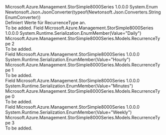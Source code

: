 <Type Name="RecurrenceType" FullName="Microsoft.Azure.Management.StorSimple8000Series.Models.RecurrenceType">
  <TypeSignature Language="C#" Value="public enum RecurrenceType" />
  <TypeSignature Language="ILAsm" Value=".class public auto ansi sealed RecurrenceType extends System.Enum" />
  <TypeSignature Language="DocId" Value="T:Microsoft.Azure.Management.StorSimple8000Series.Models.RecurrenceType" />
  <TypeSignature Language="VB.NET" Value="Public Enum RecurrenceType" />
  <TypeSignature Language="F#" Value="type RecurrenceType = " />
  <AssemblyInfo>
    <AssemblyName>Microsoft.Azure.Management.StorSimple8000Series</AssemblyName>
    <AssemblyVersion>1.0.0.0</AssemblyVersion>
  </AssemblyInfo>
  <Base>
    <BaseTypeName>System.Enum</BaseTypeName>
  </Base>
  <Attributes>
    <Attribute>
      <AttributeName>Newtonsoft.Json.JsonConverter(typeof(Newtonsoft.Json.Converters.StringEnumConverter))</AttributeName>
    </Attribute>
  </Attributes>
  <Docs>
    <summary>
            Definiert Werte für RecurrenceType an.
            </summary>
    <remarks>To be added.</remarks>
  </Docs>
  <Members>
    <Member MemberName="Daily">
      <MemberSignature Language="C#" Value="Daily" />
      <MemberSignature Language="ILAsm" Value=".field public static literal valuetype Microsoft.Azure.Management.StorSimple8000Series.Models.RecurrenceType Daily = int32(2)" />
      <MemberSignature Language="DocId" Value="F:Microsoft.Azure.Management.StorSimple8000Series.Models.RecurrenceType.Daily" />
      <MemberSignature Language="VB.NET" Value="Daily" />
      <MemberSignature Language="F#" Value="Daily = 2" Usage="Microsoft.Azure.Management.StorSimple8000Series.Models.RecurrenceType.Daily" />
      <MemberType>Field</MemberType>
      <AssemblyInfo>
        <AssemblyName>Microsoft.Azure.Management.StorSimple8000Series</AssemblyName>
        <AssemblyVersion>1.0.0.0</AssemblyVersion>
      </AssemblyInfo>
      <Attributes>
        <Attribute>
          <AttributeName>System.Runtime.Serialization.EnumMember(Value="Daily")</AttributeName>
        </Attribute>
      </Attributes>
      <ReturnValue>
        <ReturnType>Microsoft.Azure.Management.StorSimple8000Series.Models.RecurrenceType</ReturnType>
      </ReturnValue>
      <MemberValue>2</MemberValue>
      <Docs>
        <summary>To be added.</summary>
      </Docs>
    </Member>
    <Member MemberName="Hourly">
      <MemberSignature Language="C#" Value="Hourly" />
      <MemberSignature Language="ILAsm" Value=".field public static literal valuetype Microsoft.Azure.Management.StorSimple8000Series.Models.RecurrenceType Hourly = int32(1)" />
      <MemberSignature Language="DocId" Value="F:Microsoft.Azure.Management.StorSimple8000Series.Models.RecurrenceType.Hourly" />
      <MemberSignature Language="VB.NET" Value="Hourly" />
      <MemberSignature Language="F#" Value="Hourly = 1" Usage="Microsoft.Azure.Management.StorSimple8000Series.Models.RecurrenceType.Hourly" />
      <MemberType>Field</MemberType>
      <AssemblyInfo>
        <AssemblyName>Microsoft.Azure.Management.StorSimple8000Series</AssemblyName>
        <AssemblyVersion>1.0.0.0</AssemblyVersion>
      </AssemblyInfo>
      <Attributes>
        <Attribute>
          <AttributeName>System.Runtime.Serialization.EnumMember(Value="Hourly")</AttributeName>
        </Attribute>
      </Attributes>
      <ReturnValue>
        <ReturnType>Microsoft.Azure.Management.StorSimple8000Series.Models.RecurrenceType</ReturnType>
      </ReturnValue>
      <MemberValue>1</MemberValue>
      <Docs>
        <summary>To be added.</summary>
      </Docs>
    </Member>
    <Member MemberName="Minutes">
      <MemberSignature Language="C#" Value="Minutes" />
      <MemberSignature Language="ILAsm" Value=".field public static literal valuetype Microsoft.Azure.Management.StorSimple8000Series.Models.RecurrenceType Minutes = int32(0)" />
      <MemberSignature Language="DocId" Value="F:Microsoft.Azure.Management.StorSimple8000Series.Models.RecurrenceType.Minutes" />
      <MemberSignature Language="VB.NET" Value="Minutes" />
      <MemberSignature Language="F#" Value="Minutes = 0" Usage="Microsoft.Azure.Management.StorSimple8000Series.Models.RecurrenceType.Minutes" />
      <MemberType>Field</MemberType>
      <AssemblyInfo>
        <AssemblyName>Microsoft.Azure.Management.StorSimple8000Series</AssemblyName>
        <AssemblyVersion>1.0.0.0</AssemblyVersion>
      </AssemblyInfo>
      <Attributes>
        <Attribute>
          <AttributeName>System.Runtime.Serialization.EnumMember(Value="Minutes")</AttributeName>
        </Attribute>
      </Attributes>
      <ReturnValue>
        <ReturnType>Microsoft.Azure.Management.StorSimple8000Series.Models.RecurrenceType</ReturnType>
      </ReturnValue>
      <MemberValue>0</MemberValue>
      <Docs>
        <summary>To be added.</summary>
      </Docs>
    </Member>
    <Member MemberName="Weekly">
      <MemberSignature Language="C#" Value="Weekly" />
      <MemberSignature Language="ILAsm" Value=".field public static literal valuetype Microsoft.Azure.Management.StorSimple8000Series.Models.RecurrenceType Weekly = int32(3)" />
      <MemberSignature Language="DocId" Value="F:Microsoft.Azure.Management.StorSimple8000Series.Models.RecurrenceType.Weekly" />
      <MemberSignature Language="VB.NET" Value="Weekly" />
      <MemberSignature Language="F#" Value="Weekly = 3" Usage="Microsoft.Azure.Management.StorSimple8000Series.Models.RecurrenceType.Weekly" />
      <MemberType>Field</MemberType>
      <AssemblyInfo>
        <AssemblyName>Microsoft.Azure.Management.StorSimple8000Series</AssemblyName>
        <AssemblyVersion>1.0.0.0</AssemblyVersion>
      </AssemblyInfo>
      <Attributes>
        <Attribute>
          <AttributeName>System.Runtime.Serialization.EnumMember(Value="Weekly")</AttributeName>
        </Attribute>
      </Attributes>
      <ReturnValue>
        <ReturnType>Microsoft.Azure.Management.StorSimple8000Series.Models.RecurrenceType</ReturnType>
      </ReturnValue>
      <MemberValue>3</MemberValue>
      <Docs>
        <summary>To be added.</summary>
      </Docs>
    </Member>
  </Members>
</Type>